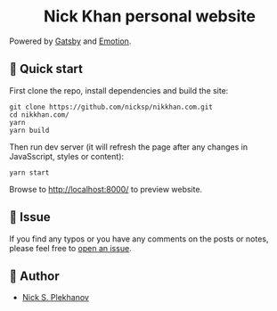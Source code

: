 <h1 align="center">
  Nick Khan personal website
</h1>

Powered by [Gatsby](https://www.gatsbyjs.org/) and [Emotion](https://emotion.sh/).

## 🚀 Quick start

First clone the repo, install dependencies and build the site:

```shell
git clone https://github.com/nicksp/nikkhan.com.git
cd nikkhan.com/
yarn
yarn build
```

Then run dev server (it will refresh the page after any changes in JavaSscript, styles or content):

```shell
yarn start
```

Browse to [http://localhost:8000/](http://localhost:8000/) to preview website.

## 🐞 Issue

If you find any typos or you have any comments on the posts or notes, please feel free to [open an issue](https://github.com/nicksp/nikkhan.com/issues/new/choose).

## 🧔 Author

- [Nick S. Plekhanov](https://nikkhan.com/)
